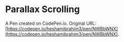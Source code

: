 # Parallax Scrolling

A Pen created on CodePen.io. Original URL: [https://codepen.io/heshamibrahim3/pen/NWBbWNX](https://codepen.io/heshamibrahim3/pen/NWBbWNX).

